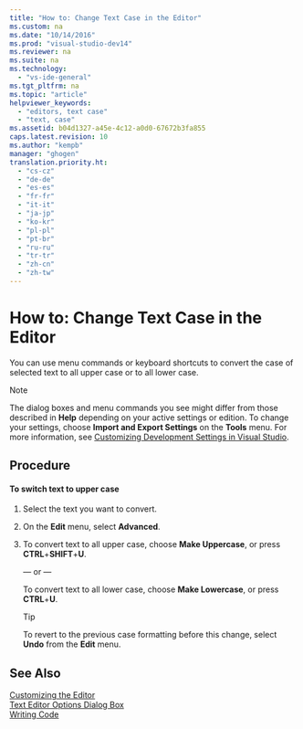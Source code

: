 ```yaml
---
title: "How to: Change Text Case in the Editor"
ms.custom: na
ms.date: "10/14/2016"
ms.prod: "visual-studio-dev14"
ms.reviewer: na
ms.suite: na
ms.technology: 
  - "vs-ide-general"
ms.tgt_pltfrm: na
ms.topic: "article"
helpviewer_keywords: 
  - "editors, text case"
  - "text, case"
ms.assetid: b04d1327-a45e-4c12-a0d0-67672b3fa855
caps.latest.revision: 10
ms.author: "kempb"
manager: "ghogen"
translation.priority.ht: 
  - "cs-cz"
  - "de-de"
  - "es-es"
  - "fr-fr"
  - "it-it"
  - "ja-jp"
  - "ko-kr"
  - "pl-pl"
  - "pt-br"
  - "ru-ru"
  - "tr-tr"
  - "zh-cn"
  - "zh-tw"
---
```

# How to: Change Text Case in the Editor
You can use menu commands or keyboard shortcuts to convert the case of selected text to all upper case or to all lower case.  
  
> [!NOTE]
>  The dialog boxes and menu commands you see might differ from those described in **Help** depending on your active settings or edition. To change your settings, choose **Import and Export Settings** on the **Tools** menu. For more information, see [Customizing Development Settings in Visual Studio](assetId:///22c4debb-4e31-47a8-8f19-16f328d7dcd3).  
  
## Procedure  
  
#### To switch text to upper case  
  
1.  Select the text you want to convert.  
  
2.  On the **Edit** menu, select **Advanced**.  
  
3.  To convert text to all upper case, choose **Make Uppercase**, or press **CTRL**+**SHIFT**+**U**.  
  
     — or —  
  
     To convert text to all lower case, choose **Make Lowercase**, or press **CTRL**+**U**.  
  
    > [!TIP]
    >  To revert to the previous case formatting before this change, select **Undo** from the **Edit** menu.  
  
## See Also  
 [Customizing the Editor](../ide/customizing-the-editor.md)   
 [Text Editor Options Dialog Box](../reference/text-editor-options-dialog-box.md)   
 [Writing Code](../ide/writing-code-in-the-code-and-text-editor.md)